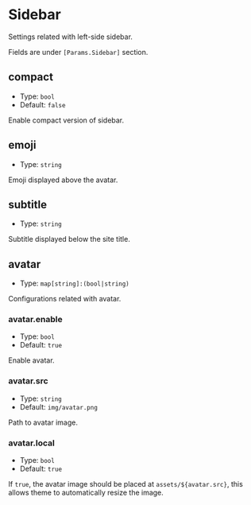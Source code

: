 # Sidebar

Settings related with left-side sidebar.

Fields are under `[Params.Sidebar]` section.

## compact

- Type: `bool`
- Default: `false`

Enable compact version of sidebar.

## emoji

- Type: `string`

Emoji displayed above the avatar.

## subtitle

- Type: `string`

Subtitle displayed below the site title.

## avatar

- Type: `map[string]:(bool|string)`

Configurations related with avatar.

### avatar.enable

- Type: `bool`
- Default: `true`

Enable avatar.

### avatar.src

- Type: `string`
- Default: `img/avatar.png`

Path to avatar image.

### avatar.local

- Type: `bool`
- Default: `true`

If `true`, the avatar image should be placed at `assets/${avatar.src}`, this allows theme to automatically resize the image.
